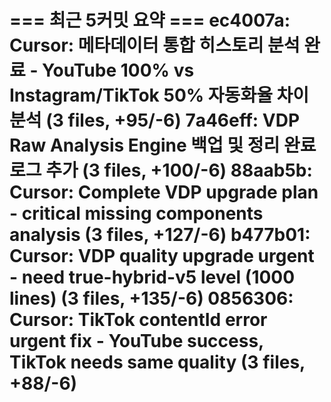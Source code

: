 === 최근 5커밋 요약 ===
ec4007a: Cursor: 메타데이터 통합 히스토리 분석 완료 - YouTube 100% vs Instagram/TikTok 50% 자동화율 차이 분석 (3 files, +95/-6)
7a46eff: VDP Raw Analysis Engine 백업 및 정리 완료 로그 추가 (3 files, +100/-6)
88aab5b: Cursor: Complete VDP upgrade plan - critical missing components analysis (3 files, +127/-6)
b477b01: Cursor: VDP quality upgrade urgent - need true-hybrid-v5 level (1000 lines) (3 files, +135/-6)
0856306: Cursor: TikTok contentId error urgent fix - YouTube success, TikTok needs same quality (3 files, +88/-6)
=======================
